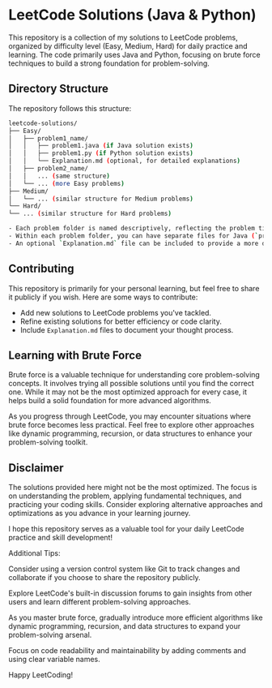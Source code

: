 # LeetCode Solutions (Java & Python)

This repository is a collection of my solutions to LeetCode problems, organized by difficulty level (Easy, Medium, Hard) for daily practice and learning. The code primarily uses Java and Python, focusing on brute force techniques to build a strong foundation for problem-solving.

## Directory Structure

The repository follows this structure:
```bash
leetcode-solutions/
├── Easy/
│   ├── problem1_name/
│   │   ├── problem1.java (if Java solution exists)
│   │   ├── problem1.py (if Python solution exists)
│   │   └── Explanation.md (optional, for detailed explanations)
│   ├── problem2_name/
│   │   ... (same structure)
│   └── ... (more Easy problems)
├── Medium/
│   └── ... (similar structure for Medium problems)
└── Hard/
└── ... (similar structure for Hard problems)

- Each problem folder is named descriptively, reflecting the problem title.
- Within each problem folder, you can have separate files for Java (`problemX.java`) and Python (`problemX.py`) solutions.
- An optional `Explanation.md` file can be included to provide a more detailed breakdown of the solution approach and thought process.
```
## Contributing

This repository is primarily for your personal learning, but feel free to share it publicly if you wish. Here are some ways to contribute:

- Add new solutions to LeetCode problems you've tackled.
- Refine existing solutions for better efficiency or code clarity.
- Include `Explanation.md` files to document your thought process.

## Learning with Brute Force

Brute force is a valuable technique for understanding core problem-solving concepts. It involves trying all possible solutions until you find the correct one. While it may not be the most optimized approach for every case, it helps build a solid foundation for more advanced algorithms.

As you progress through LeetCode, you may encounter situations where brute force becomes less practical. Feel free to explore other approaches like dynamic programming, recursion, or data structures to enhance your problem-solving toolkit.

## Disclaimer

The solutions provided here might not be the most optimized. The focus is on understanding the problem, applying fundamental techniques, and practicing your coding skills. Consider exploring alternative approaches and optimizations as you advance in your learning journey.

I hope this repository serves as a valuable tool for your daily LeetCode practice and skill development!

Additional Tips:

Consider using a version control system like Git to track changes and collaborate if you choose to share the repository publicly.

Explore LeetCode's built-in discussion forums to gain insights from other users and learn different problem-solving approaches.

As you master brute force, gradually introduce more efficient algorithms like dynamic programming, recursion, and data structures to expand your problem-solving arsenal.

Focus on code readability and maintainability by adding comments and using clear variable names.

Happy LeetCoding!

